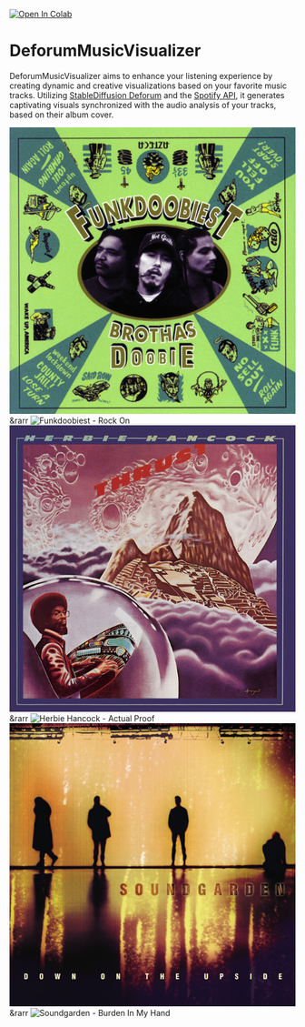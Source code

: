 [![Open In Colab](https://colab.research.google.com/assets/colab-badge.svg)](https://colab.research.google.com/drive/17Z-UW9ybR113xKxOKK88Wcfsl621wQzM#scrollTo=UuttUY-t-gtd)

# DeforumMusicVisualizer
DeforumMusicVisualizer aims to enhance your listening experience by creating dynamic and creative visualizations based on your favorite music tracks. Utilizing [StableDiffusion Deforum](https://github.com/deforum-art/deforum-stable-diffusion) and the [Spotify API](https://developer.spotify.com/documentation/web-api), it generates captivating visuals synchronized with the audio analysis of your tracks, based on their album cover.

![Funkdoobiest - Rock On / Album Cover](example_gifs/Funkdoobiest%20-%20Rock%20On.jpg) &rarr ![Funkdoobiest - Rock On](example_gifs/Funkdoobiest%20-%20Rock%20On.gif)
![Herbie Hancock - Actual Proof / Album Cover](example_gifs/Herbie%20Hancock%20-%20Actual%20Proof.jpg) &rarr ![Herbie Hancock - Actual Proof](example_gifs/Herbie%20Hancock%20-%20Actual%20Proof.gif)
![Soundgarden - Burden In My Hand / Album Cover](example_gifs/Soundgarden%20-%20Burden%20In%20My%20Hand.jpg) &rarr ![Soundgarden - Burden In My Hand](example_gifs/Soundgarden%20-%20Burden%20In%20My%20Hand.gif)

